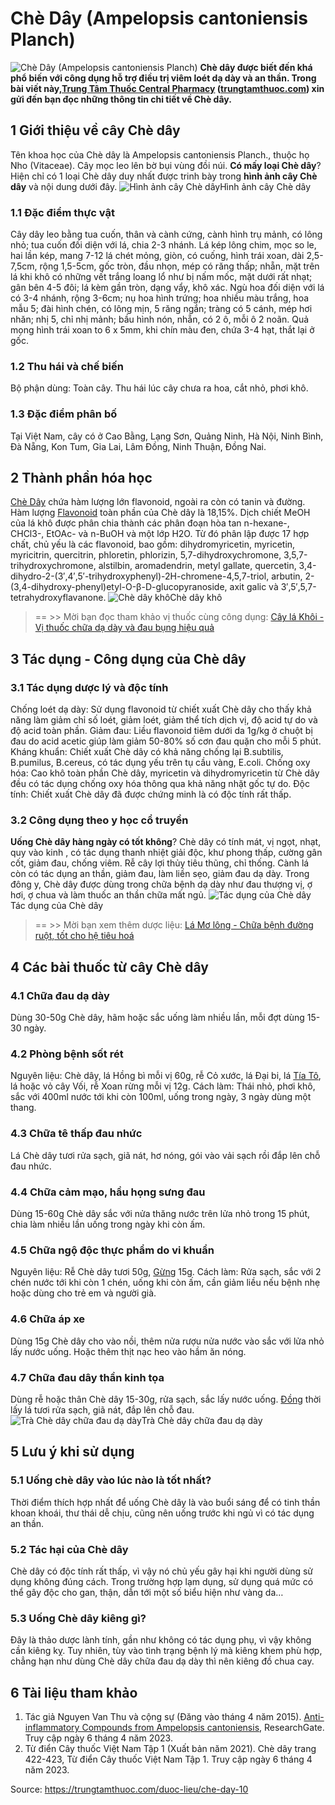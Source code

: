 # Chè Dây (Ampelopsis cantoniensis Planch)

![Chè Dây \(Ampelopsis cantoniensis Planch\)](https://trungtamthuoc.com/images/others/che-day-1-2524.jpg)
**Chè dây được biết đến khá phổ biến với công dụng hỗ trợ điều trị viêm loét dạ dày và an thần. Trong bài viết này,[Trung Tâm Thuốc Central Pharmacy](https://trungtamthuoc.com/ "Trung Tâm Thuốc Central Pharmacy") ([trungtamthuoc.com](https://trungtamthuoc.com/ "trungtamthuoc.com")) xin gửi đến bạn đọc những thông tin chi tiết về Chè dây.**
##  1 Giới thiệu về cây Chè dây
Tên khoa học của Chè dây là Ampelopsis cantoniensis Planch., thuộc họ Nho (Vitaceae). Cây mọc leo lên bờ bụi vùng đồi núi.
**Có mấy loại Chè dây**? Hiện chỉ có 1 loại Chè dây duy nhất được trinh bày trong **hình ảnh cây Chè dây** và nội dung dưới đây.
![Hình ảnh cây Chè dây](https://trungtamthuoc.com/images/item/che-day-2.jpg)Hình ảnh cây Chè dây
### 1.1 Đặc điểm thực vật
Cây dây leo bằng tua cuốn, thân và cành cứng, cành hình trụ mảnh, có lông nhỏ; tua cuốn đối diện với lá, chia 2-3 nhánh. Lá kép lông chim, mọc so le, hai lần kép, mang 7-12 lá chét mỏng, giòn, có cuống, hình trái xoan, dài 2,5-7,5cm, rộng 1,5-5cm, gốc tròn, đầu nhọn, mép có răng thấp; nhẵn, mặt trên lá khi khô có những vết trắng loang lổ như bị nấm mốc, mặt dưới rất nhạt; gân bên 4-5 đôi; lá kèm gần tròn, dạng vẩy, khô xác. 
Ngù hoa đối diện với lá có 3-4 nhánh, rộng 3-6cm; nụ hoa hình trứng; hoa nhiều màu trắng, hoa mẫu 5; đài hình chén, có lông mịn, 5 răng ngắn; tràng có 5 cánh, mép hơi nhăn; nhị 5, chỉ nhị mảnh; bầu hình nón, nhẵn, có 2 ô, mỗi ô 2 noãn. Quả mọng hình trái xoan to 6 x 5mm, khi chín màu đen, chứa 3-4 hạt, thắt lại ở gốc.
### 1.2 Thu hái và chế biến
Bộ phận dùng: Toàn cây. Thu hái lúc cây chưa ra hoa, cắt nhỏ, phơi khô.
### 1.3 Đặc điểm phân bố
Tại Việt Nam, cây có ở Cao Bằng, Lạng Sơn, Quảng Ninh, Hà Nội, Ninh Bình, Đà Nẵng, Kon Tum, Gia Lai, Lâm Đồng, Ninh Thuận, Đồng Nai.
##  2 Thành phần hóa học
[Chè Dây](https://trungtamthuoc.com/hoat-chat/che-day "Chè Dây") chứa hàm lượng lớn flavonoid, ngoài ra còn có tanin và đường.
Hàm lượng [Flavonoid](https://trungtamthuoc.com/hoat-chat/flavonoid "Flavonoid") toàn phần của Chè dây là 18,15%. Dịch chiết MeOH của lá khô được phân chia thành các phân đoạn hòa tan n-hexane-, CHCl3-, EtOAc- và n-BuOH và một lớp H2O. Từ đó phân lập được 17 hợp chất, chủ yếu là các flavonoid, bao gồm: dihydromyricetin, myricetin, myricitrin, quercitrin, phloretin, phlorizin, 5,7-dihydroxychromone, 3,5,7-trihydroxychromone, alstilbin, aromadendrin, metyl gallate, quercetin, 3,4-dihydro-2-(3′,4′,5′-trihydroxyphenyl)-2H-chromene-4,5,7-triol, arbutin, 2-(3,4-dihydroxy-phenyl)etyl-O-β-D-glucopyranoside, axit galic và 3′,5′,5,7-tetrahydroxyflavanone. 
![Chè dây khô](https://trungtamthuoc.com/images/item/che-day-va-cong-dung.jpg)Chè dây khô
> == >> Mời bạn đọc tham khảo vị thuốc cùng công dụng: [Cây lá Khôi - Vị thuốc chữa dạ dày và đau bụng hiệu quả](https://trungtamthuoc.com/duoc-lieu/la-khoi-13)
##  3 Tác dụng - Công dụng của Chè dây
### 3.1 Tác dụng dược lý và độc tính
Chống loét dạ dày: Sử dụng flavonoid từ chiết xuất Chè dây cho thấy khả năng làm giảm chỉ số loét, giảm loét, giảm thể tích dịch vị, độ acid tự do và độ acid toàn phần.
Giảm đau: Liều flavonoid tiêm dưới da 1g/kg ở chuột bị đau do acid acetic giúp làm giảm 50-80% số cơn đau quặn cho mỗi 5 phút.
Kháng khuẩn: Chiết xuất Chè dây có khả năng chống lại B.subtilis, B.pumilus, B.cereus, có tác dụng yếu trên tụ cầu vàng, E.coli.
Chống oxy hóa: Cao khô toàn phần Chè dây, myricetin và dihydromyricetin từ Chè dây đều có tác dụng chống oxy hóa thông qua khả năng nhặt gốc tự do.
Độc tính: Chiết xuất Chè dây đã được chứng minh là có độc tính rất thấp.
### 3.2 Công dụng theo y học cổ truyền
**Uống Chè dây hàng ngày có tốt không**? Chè dây có tính mát, vị ngọt, nhạt, quy vào kinh , có tác dụng thanh nhiệt giải độc, khư phong thấp, cường gân cốt, giảm đau, chống viêm. Rễ cây lợi thủy tiêu thũng, chỉ thống. Cành lá còn có tác dụng an thần, giảm đau, làm liền sẹo, giảm đau dạ dày.
Trong đông y, Chè dây được dùng trong chữa bệnh dạ dày như đau thượng vị, ợ hơi, ợ chua và làm thuốc an thần chữa mất ngủ.
![Tác dụng của Chè dây](https://trungtamthuoc.com/images/item/che-day-4.jpg)Tác dụng của Chè dây
> == >> Mời bạn xem thêm dược liệu: [Lá Mơ lông - Chữa bệnh đường ruột, tốt cho hệ tiêu hoá](https://trungtamthuoc.com/duoc-lieu/mo-long)
##  4 Các bài thuốc từ cây Chè dây
### 4.1 Chữa đau dạ dày
Dùng 30-50g Chè dây, hãm hoặc sắc uống làm nhiều lần, mỗi đợt dùng 15-30 ngày.
### 4.2 Phòng bệnh sốt rét
Nguyên liệu: Chè dây, lá Hồng bì mỗi vị 60g, rễ Cỏ xước, lá Đại bi, lá [Tía Tô](https://trungtamthuoc.com/hoat-chat/tia-to "Tía Tô"), lá hoặc vỏ cây Vối, rễ Xoan rừng mỗi vị 12g.
Cách làm: Thái nhỏ, phơi khô, sắc với 400ml nước tới khi còn 100ml, uống trong ngày, 3 ngày dùng một thang.
### 4.3 Chữa tê thấp đau nhức
Lá Chè dây tươi rửa sạch, giã nát, hơ nóng, gói vào vải sạch rồi đắp lên chỗ đau nhức.
### 4.4 Chữa cảm mạo, hầu họng sưng đau
Dùng 15-60g Chè dây sắc với nửa thăng nước trên lửa nhỏ trong 15 phút, chia làm nhiều lần uống trong ngày khi còn ấm.
### 4.5 Chữa ngộ độc thực phẩm do vi khuẩn
Nguyên liệu: Rễ Chè dây tươi 50g, [Gừng](https://trungtamthuoc.com/hoat-chat/gung "Gừng") 15g.
Cách làm: Rửa sạch, sắc với 2 chén nước tới khi còn 1 chén, uống khi còn ấm, cần giảm liều nếu bệnh nhẹ hoặc dùng cho trẻ em và người già.
### 4.6 Chữa áp xe
Dùng 15g Chè dây cho vào nồi, thêm nửa rượu nửa nước vào sắc với lửa nhỏ lấy nước uống. Hoặc thêm thịt nạc heo vào hầm ăn nóng.
### 4.7 Chữa đau dây thần kinh tọa
Dùng rễ hoặc thân Chè dây 15-30g, rửa sạch, sắc lấy nước uống. [Đồng](https://trungtamthuoc.com/hoat-chat/dong "Đồng") thời lấy lá tươi rửa sạch, giã nát, đắp lên chỗ đau.
![Trà Chè dây chữa đau dạ dày](https://trungtamthuoc.com/images/item/che-day-5.jpg)Trà Chè dây chữa đau dạ dày
##  5 Lưu ý khi sử dụng
### 5.1 Uống chè dây vào lúc nào là tốt nhất?
Thời điểm thích hợp nhất để uống Chè dây là vào buổi sáng để có tinh thần khoan khoái, thư thái dễ chịu, cũng nên uống trước khi ngủ vì có tác dụng an thần.
### 5.2 Tác hại của Chè dây
Chè dây có độc tính rất thấp, vì vậy nó chủ yếu gây hại khi người dùng sử dụng không đúng cách. Trong trường hợp lạm dụng, sử dụng quá mức có thể gây độc cho gan, thận, dẫn tới một số biểu hiện như vàng da…
### 5.3 Uống Chè dây kiêng gì?
Đây là thảo dược lành tính, gần như không có tác dụng phụ, vì vậy không cần kiêng kỵ. Tuy nhiên, tùy vào tình trạng bệnh lý mà kiêng khem phù hợp, chẳng hạn như dùng Chè dây chữa đau dạ dày thì nên kiêng đồ chua cay.
##  6 Tài liệu tham khảo
1. Tác giả Nguyen Van Thu và cộng sự (Đăng vào tháng 4 năm 2015). [Anti-inflammatory Compounds from Ampelopsis cantoniensis](https://www.researchgate.net/publication/281833732_Anti-inflammatory_Compounds_from_Ampelopsis_cantoniensis), ResearchGate. Truy cập ngày 6 tháng 4 năm 2023. 
2. Từ điển Cây thuốc Việt Nam Tập 1 (Xuất bản năm 2021). Chè dây trang 422-423, Từ điển Cây thuốc Việt Nam Tập 1. Truy cập ngày 6 tháng 4 năm 2023.


Source: https://trungtamthuoc.com/duoc-lieu/che-day-10